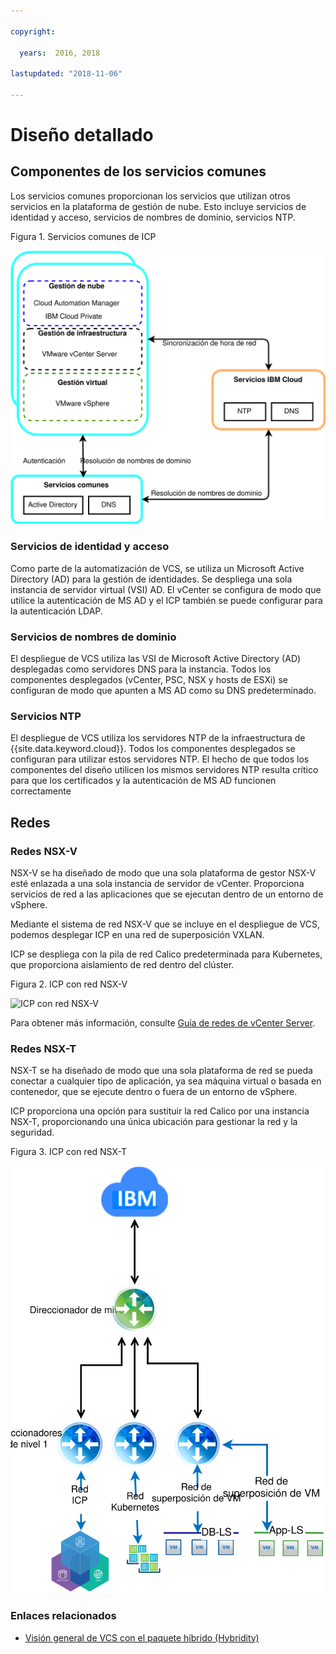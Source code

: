 ```yaml
---

copyright:

  years:  2016, 2018

lastupdated: "2018-11-06"

---
```


# Diseño detallado

## Componentes de los servicios comunes
Los servicios comunes proporcionan los servicios que utilizan otros servicios en la plataforma de gestión de nube. Esto incluye servicios de identidad y acceso, servicios de nombres de dominio, servicios NTP.

Figura 1. Servicios comunes de ICP

![Servicios comunes de ICP](vcsicp-icp-commonservices.svg)

### Servicios de identidad y acceso
Como parte de la automatización de VCS, se utiliza un Microsoft Active Directory (AD) para la gestión de identidades. Se despliega una sola instancia de servidor virtual (VSI) AD. El vCenter se configura de modo que utilice la autenticación de MS AD y el ICP también se puede configurar para la autenticación LDAP.

###	Servicios de nombres de dominio
El despliegue de VCS utiliza las VSI de Microsoft Active Directory (AD) desplegadas como servidores DNS para la instancia. Todos los componentes desplegados (vCenter, PSC, NSX y hosts de ESXi) se configuran de modo que apunten a MS AD como su DNS predeterminado.

###	Servicios NTP
El despliegue de VCS utiliza los servidores NTP de la infraestructura de {{site.data.keyword.cloud}}. Todos los componentes desplegados se configuran para utilizar estos servidores NTP. El hecho de que todos los componentes del diseño utilicen los mismos servidores NTP resulta crítico para que los certificados y la autenticación de MS AD funcionen correctamente

## Redes

### Redes NSX-V

NSX-V se ha diseñado de modo que una sola plataforma de gestor NSX-V esté enlazada a una sola instancia de servidor de vCenter. Proporciona servicios de red a las aplicaciones que se ejecutan dentro de un entorno de vSphere.

Mediante el sistema de red NSX-V que se incluye en el despliegue de VCS, podemos desplegar ICP en una red de superposición VXLAN.

ICP se despliega con la pila de red Calico predeterminada para Kubernetes, que proporciona aislamiento de red dentro del clúster.

Figura 2. ICP con red NSX-V

![ICP con red NSX-V](vcsicp-nsxv-networking.svg)

Para obtener más información, consulte [Guía de redes de vCenter Server](../vcsnsxt/vcsnsxt-intro.html).

### Redes NSX-T

NSX-T se ha diseñado de modo que una sola plataforma de red se pueda conectar a cualquier tipo de aplicación, ya sea máquina virtual o basada en contenedor, que se ejecute dentro o fuera de un entorno de vSphere.

ICP proporciona una opción para sustituir la red Calico por una instancia NSX-T, proporcionando una única ubicación para gestionar la red y la seguridad.

Figura 3. ICP con red NSX-T

![ICP con red NSX-T](vcsicp-icp-nsxt-networking.svg)

### Enlaces relacionados

* [Visión general de VCS con el paquete híbrido (Hybridity)](../vcs/vcs-hybridity-intro.html)
